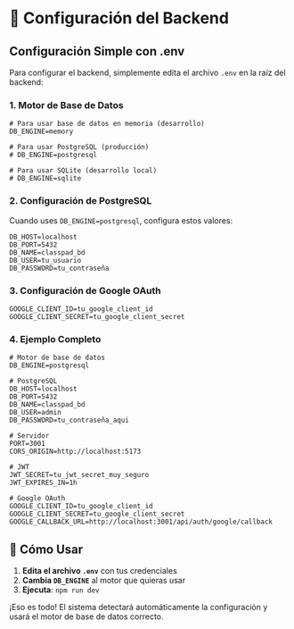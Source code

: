 # 🔧 Configuración del Backend

## Configuración Simple con .env

Para configurar el backend, simplemente edita el archivo `.env` en la raíz del backend:

### 1. Motor de Base de Datos

```env
# Para usar base de datos en memoria (desarrollo)
DB_ENGINE=memory

# Para usar PostgreSQL (producción)
# DB_ENGINE=postgresql

# Para usar SQLite (desarrollo local)
# DB_ENGINE=sqlite
```

### 2. Configuración de PostgreSQL

Cuando uses `DB_ENGINE=postgresql`, configura estos valores:

```env
DB_HOST=localhost
DB_PORT=5432
DB_NAME=classpad_bd
DB_USER=tu_usuario
DB_PASSWORD=tu_contraseña
```

### 3. Configuración de Google OAuth

```env
GOOGLE_CLIENT_ID=tu_google_client_id
GOOGLE_CLIENT_SECRET=tu_google_client_secret
```

### 4. Ejemplo Completo

```env
# Motor de base de datos
DB_ENGINE=postgresql

# PostgreSQL
DB_HOST=localhost
DB_PORT=5432
DB_NAME=classpad_bd
DB_USER=admin
DB_PASSWORD=tu_contraseña_aqui

# Servidor
PORT=3001
CORS_ORIGIN=http://localhost:5173

# JWT
JWT_SECRET=tu_jwt_secret_muy_seguro
JWT_EXPIRES_IN=1h

# Google OAuth
GOOGLE_CLIENT_ID=tu_google_client_id
GOOGLE_CLIENT_SECRET=tu_google_client_secret
GOOGLE_CALLBACK_URL=http://localhost:3001/api/auth/google/callback
```

## 🚀 Cómo Usar

1. **Edita el archivo `.env`** con tus credenciales
2. **Cambia `DB_ENGINE`** al motor que quieras usar
3. **Ejecuta**: `npm run dev`

¡Eso es todo! El sistema detectará automáticamente la configuración y usará el motor de base de datos correcto.
